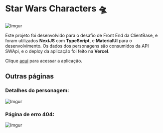 # Star Wars Characters 🛸

![Imgur](https://i.imgur.com/jKbJnq9.png)



Este projeto foi desenvolvido para o desafio de Front End da ClientBase, e foram utilizados **NextJS** com **TypeScript**, e **MaterialUI** para o desenvolvimento. Os dados dos personagens são consumidos da API SWApi, e o deploy da aplicação foi feito na **Vercel**.

Clique [aqui](https://frontend-test-gold.vercel.app/) para acessar a aplicação.



## Outras páginas

### Detalhes do personagem:

![Imgur](https://i.imgur.com/qx3cJDC.png)



### Página de erro 404:

![Imgur](https://i.imgur.com/bmCCcYN.png)